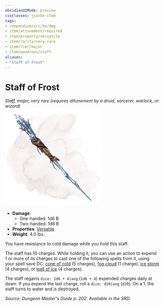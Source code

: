 ```yaml
---
obsidianUIMode: preview
cssclasses: json5e-item
tags:
- compendium/src/5e/dmg
- item/attunement/required
- item/property/versatile
- item/rarity/very-rare
- item/tier/major
- item/wondrous/staff
aliases: 
- "Staff of Frost"
---
```

# Staff of Frost
*Staff, major, very rare (requires attunement by a druid, sorcerer, warlock, or wizard)*  
![](4-Resources/Compendium/items/img/staff-of-frost.webp#right)  

- **Damage**:
  - One-handed: 1d6 B
  - Two-handed: 1d8 B
- **Properties**: [Versatile](4-Resources/Compendium/rules/item-properties.md#Versatile)
- **Weight**: 4.0 lbs.

You have resistance to cold damage while you hold this staff.

The staff has 10 charges. While holding it, you can use an action to expend 1 or more of its charges to cast one of the following spells from it, using your spell save DC: [cone of cold](4-Resources/Compendium/spells/cone-of-cold.md) (5 charges), [fog cloud](4-Resources/Compendium/spells/fog-cloud.md) (1 charge), [ice storm](4-Resources/Compendium/spells/ice-storm.md) (4 charges), or [wall of ice](4-Resources/Compendium/spells/wall-of-ice.md) (4 charges).

The staff regains `dice: 1d6 + 4|avg` (`1d6 + 4`) expended charges daily at dawn. If you expend the last charge, roll a `dice: d20|avg` (`d20`). On a 1. the staff turns to water and is destroyed.

*Source: Dungeon Master's Guide p. 202. Available in the SRD.*